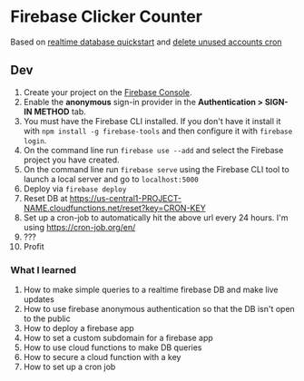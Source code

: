 # Firebase Clicker Counter

Based on [realtime database quickstart](https://github.com/firebase/quickstart-js/tree/master/database) and [delete unused accounts cron](https://github.com/firebase/functions-samples/tree/master/delete-unused-accounts-cron)

## Dev
1. Create your project on the [Firebase Console](https://console.firebase.google.com).
1. Enable the **anonymous** sign-in provider in the **Authentication > SIGN-IN METHOD** tab.
1. You must have the Firebase CLI installed. If you don't have it install it with `npm install -g firebase-tools` and then configure it with `firebase login`.
1. On the command line run `firebase use --add` and select the Firebase project you have created.
1. On the command line run `firebase serve` using the Firebase CLI tool to launch a local server and go to `localhost:5000`
1. Deploy via `firebase deploy`
1. Reset DB at https://us-central1-PROJECT-NAME.cloudfunctions.net/reset?key=CRON-KEY
1. Set up a cron-job to automatically hit the above url every 24 hours. I'm using https://cron-job.org/en/
1. ???
1. Profit

### What I learned
1. How to make simple queries to a realtime firebase DB and make live updates
1. How to use firebase anonymous authentication so that the DB isn't open to the public
1. How to deploy a firebase app
1. How to set a custom subdomain for a firebase app
1. How to use cloud functions to make DB queries
1. How to secure a cloud function with a key
1. How to set up a cron job
